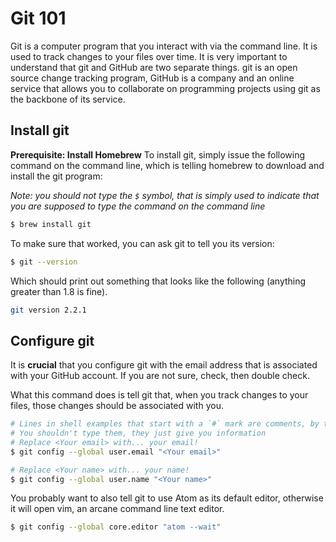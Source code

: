 # Git 101
Git is a computer program that you interact with via the command line. It is
used to track changes to your files over time. It is very important to
understand that git and GitHub are two separate things. git is an open source
change tracking program, GitHub is a company and an online service that allows
you to collaborate on programming projects using git as the backbone of its
service.

## Install git
**Prerequisite: Install Homebrew**
To install git, simply issue the following command on the command line, which is
telling homebrew to download and install the git program:

*Note: you should not type the `$` symbol, that is simply used to indicate that
you are supposed to type the command on the command line*

```sh
$ brew install git
```

To make sure that worked, you can ask git to tell you its version:

```sh
$ git --version
```

Which should print out something that looks like the following (anything greater
than 1.8 is fine).

```sh
git version 2.2.1
```

## Configure git
It is **crucial** that you configure git with the email address that is
associated with your GitHub account. If you are not sure, check, then double
check.

What this command does is tell git that, when you track changes to your files,
those changes should be associated with you.

```sh
# Lines in shell examples that start with a `#` mark are comments, by the way
# You shouldn't type them, they just give you information
# Replace <Your email> with... your email!
$ git config --global user.email "<Your email>"
```

```sh
# Replace <Your name> with... your name!
$ git config --global user.name "<Your name>"
```

You probably want to also tell git to use Atom as its default editor, otherwise
it will open vim, an arcane command line text editor.

```sh
$ git config --global core.editor "atom --wait"
```
